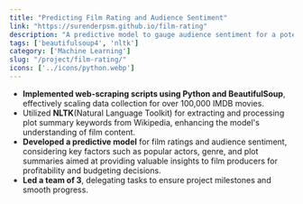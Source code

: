 ```yaml
---
title: "Predicting Film Rating and Audience Sentiment"
link: "https://surenderpsm.github.io/film-rating"
description: "A predictive model to gauge audience sentiment for a potential movie"
tags: ['beautifulsoup4', 'nltk']
category: ['Machine Learning']
slug: "/project/film-rating/"
icons: ['../icons/python.webp']
---
```

- **Implemented web-scraping scripts using Python and BeautifulSoup**, effectively scaling data collection for over 100,000 IMDB movies.
- Utilized **NLTK**(Natural Language Toolkit) for extracting and processing plot summary keywords from Wikipedia, enhancing the model's understanding of film content.
- **Developed a predictive model** for film ratings and audience sentiment, considering key factors such as popular actors, genre, and plot summaries aimed at providing valuable insights to film producers for profitability and budgeting decisions.
- **Led a team of 3**, delegating tasks to ensure project milestones and smooth progress.
